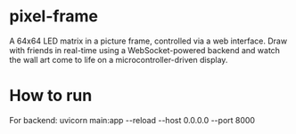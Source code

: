 # pixel-frame
A 64x64 LED matrix in a picture frame, controlled via a web interface. Draw with friends in real-time using a WebSocket-powered backend and watch the wall art come to life on a microcontroller-driven display.

# How to run
For backend:
uvicorn main:app --reload --host 0.0.0.0 --port 8000
